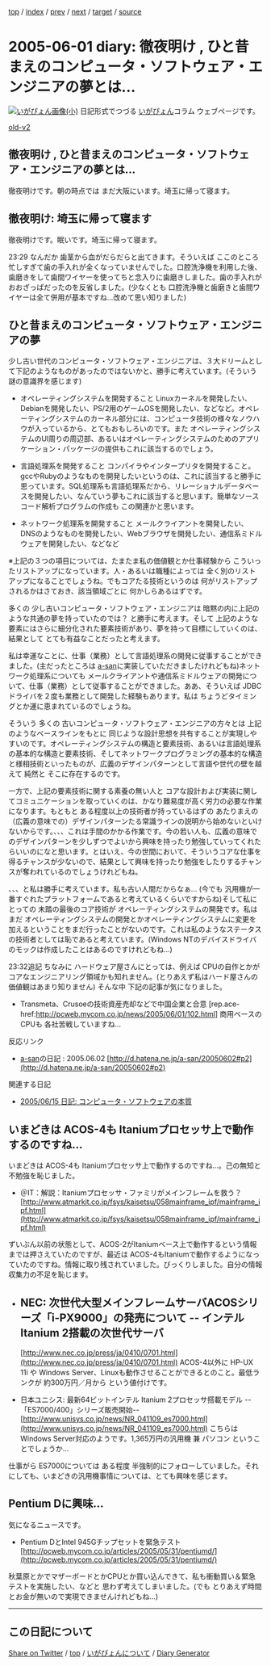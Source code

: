 [top](../index.html) 
 / [index](index.html) 
 / [prev](ig050531.html) 
 / [next](ig050606.html) 
 / [target](https://igapyon.github.io/diary/2005/ig050601.html) 
 / [source](https://github.com/igapyon/diary/blob/gh-pages/2005/ig050601.src.md) 

2005-06-01 diary: 徹夜明け , ひと昔まえのコンピュータ・ソフトウェア・エンジニアの夢とは…
=====================================================================================================
[![いがぴょん画像(小)](https://igapyon.github.io/diary/images/iga200306s.jpg "いがぴょん")](https://igapyon.github.io/diary/memo/memoigapyon.html) 日記形式でつづる [いがぴょん](https://igapyon.github.io/diary/memo/memoigapyon.html)コラム ウェブページです。

[old-v2](ig050601-orig.html)

## 徹夜明け , ひと昔まえのコンピュータ・ソフトウェア・エンジニアの夢とは…

徹夜明けです。朝の時点では まだ大阪にいます。埼玉に帰って寝ます。


## 徹夜明け: 埼玉に帰って寝ます

徹夜明けです。眠いです。埼玉に帰って寝ます。

23:29 なんだか 歯茎から血がだらだらと出てきます。そういえば ここのところ忙しすぎて歯の手入れが全くなっていませんでした。口腔洗浄機を利用した後、歯磨きをして歯間ワイヤーを使ってちと念入りに歯磨きしました。歯の手入れがおおざっぱだったのを反省しました。(少なくとも 口腔洗浄機と歯磨きと歯間ワイヤーは全て併用が基本ですね…改めて思い知りました)

## ひと昔まえのコンピュータ・ソフトウェア・エンジニアの夢

少し古い世代のコンピュータ・ソフトウェア・エンジニアは、３大ドリームとして下記のようなものがあったのではないかと、勝手に考えています。(そういう謎の意識界を感じます)

* オペレーティングシステムを開発すること
  Linuxカーネルを開発したい、Debianを開発したい、PS/2用のゲームOSを開発したい、などなど。オペレーティングシステムのカーネル部分には、コンピュータ技術の様々なノウハウが入っているから、とてもおもしろいのです。また
  オペレーティングシステムのUI周りの周辺部、あるいはオペレーティングシステムのためのアプリケーション・パッケージの提供もこれに該当するのでしょう。
  
* 言語処理系を開発すること
  コンパイラやインタープリタを開発すること。gccやRubyのようなものを開発したいというのは、これに該当すると勝手に思っています。SQL処理系も言語処理系だから、リレーショナルデータベースを開発したい、なんていう夢もこれに該当すると思います。簡単なソースコード解析プログラムの作成も
  この関連かと思います。
  
* ネットワーク処理系を開発すること
  メールクライアントを開発したい、DNSのようなものを開発したい、Webブラウザを開発したい、通信系ミドルウェアを開発したい、などなど

※上記の３つの項目については、たまたま私の価値観とか仕事経験から こういったリストアップになっています。人・あるいは職種によっては 全く別のリストアップになることでしょうね。でもコアたる技術というのは 何がリストアップされるかはさておき、該当領域ごとに 何かしらあるはずです。

多くの 少し古いコンピュータ・ソフトウェア・エンジニアは 暗黙の内に上記のような共通の夢を持っていたのでは？ と勝手に考えます。そして 上記のような要素にはさらに細分化された要素技術があり、夢を持って目標にしていくのは、結果として とても有益なことだったと考えます。

私は幸運なことに、仕事（業務）として言語処理系の開発に従事することができました。(主だったところは [a-san](http://d.hatena.ne.jp/a-san/)に実装していただきましたけれどもね)ネットワーク処理系についても メールクライアントや通信系ミドルウェアの開発について、仕事（業務）として従事することができました。ああ、そういえば
JDBCドライバを２度も業務として開発した経験もあります。私は ちょうどタイミングとか運に恵まれているのでしょうね。

そういう 多くの 古いコンピュータ・ソフトウェア・エンジニアの方々とは 上記のようなベースラインをもとに 同じような設計思想を共有することが実現しやすいのです。オペレーティングシステムの構造と要素技術、あるいは言語処理系の基本的な構造と要素技術、そしてネットワークプログラミングの基本的な構造と様相技術といったものが、広義のデザインパターンとして言語や世代の壁を越えて 純然と そこに存在するのです。

一方で、上記の要素技術に関する素養の無い人と コアな設計および実装に関してコミュニケーションを取っていくのは、かなり難易度が高く労力の必要な作業になります。もともと ある程度以上の技術者が持っているはずの あたりまえの（広義の意味での）デザインパターンたる常識ラインの説明から始めないといけないからです。、、、これは手間のかかる作業です。今の若い人も、広義の意味でのデザインパターンを少しずつでよいから興味を持ったり勉強していってくれたらいいのになと思います。とはいえ、今の世間において、そういうコアな仕事を得るチャンスが少ないので、結果として興味を持ったり勉強をしたりするチャンスが奪われているのでしょうけれどもね。

、、、と私は勝手に考えています。私も古い人間だからなぁ… (今でも 汎用機が一番すぐれたプラットフォームであると考えているくらいですからね)そして私にとっての 未踏の最後のコア技術が オペレーティングシステムの開発です。私はまだ オペレーティングシステムの開発とかオペレーティングシステムに変更を加えるということをまだ行ったことがないのです。これは私のようなステータスの技術者としては恥であると考えています。(Windows NTのデバイスドライバのモックは作成したことはあるのですけれどもね…)

23:32追記 ちなみに ハードウェア屋さんにとっては、例えば CPUの自作とかがコアなエンジニアリング領域かも知れません。(とりあえず私はハード屋さんの価値観はあまり知りません) そんな中 下記の記事が気になりました。

* Transmeta、Crusoeの技術資産売却などで中国企業と合意
  [rep.ace-href:http://pcweb.mycom.co.jp/news/2005/06/01/102.html]
  商用ベースのCPUも 各社苦戦していますね…

反応リンク

* [a-san](http://d.hatena.ne.jp/a-san/)の日記 : 2005.06.02
  [http://d.hatena.ne.jp/a-san/20050602#p2](http://d.hatena.ne.jp/a-san/20050602#p2)

関連する日記

* [2005/06/15 日記: コンピュータ・ソフトウェアの本質](ig050615.html)

## いまどきは ACOS-4も Itaniumプロセッサ上で動作するのですね…

いまどきは ACOS-4も Itaniumプロセッサ上で動作するのですね…。己の無知と不勉強を恥じました。

* ＠IT：解説：Itaniumプロセッサ・ファミリがメインフレームを救う？
  [http://www.atmarkit.co.jp/fsys/kaisetsu/058mainframe_ipf/mainframe_ipf.html](http://www.atmarkit.co.jp/fsys/kaisetsu/058mainframe_ipf/mainframe_ipf.html)

ずいぶん以前の状態として、ACOS-2がItaniumベース上で動作するという情報までは押さえていたのですが、最近は ACOS-4もItaniumで動作するようになっていたのですね。情報に取り残されていました。びっくりしました。自分の情報収集力の不足を恥じます。

* NEC: 次世代大型メインフレームサーバACOSシリーズ「i-PX9000」の発売について -- インテル Itanium 2搭載の次世代サーバ
  --
  [http://www.nec.co.jp/press/ja/0410/0701.html](http://www.nec.co.jp/press/ja/0410/0701.html)
  ACOS-4以外に HP-UX 11i や Windows Server、Linuxも動作させることができるとのこと。最低ランクが 約300万円／月から
  という値付けです。
  
* 日本ユニシス: 最新64ビットインテル Itanium 2プロセッサ搭載モデル --「ES7000/400」シリーズ販売開始--
  [http://www.unisys.co.jp/news/NR_041109_es7000.html](http://www.unisys.co.jp/news/NR_041109_es7000.html)
  こちらは Windows Server対応のようです。1,365万円の汎用機 兼 パソコン ということでしょうか…

仕事がら ES7000については ある程度 半強制的にフォローしていました。それにしても、いまどきの汎用機事情については、とても興味を感じます。

## Pentium Dに興味…

気になるニュースです。

* Pentium DとIntel 945Gチップセットを緊急テスト
  [http://pcweb.mycom.co.jp/articles/2005/05/31/pentiumd/](http://pcweb.mycom.co.jp/articles/2005/05/31/pentiumd/)

秋葉原とかでマザーボードとかCPUとか買い込んできて、私も衝動買い＆緊急テストを実施したい、などと 思わず考えてしまいました。(でも とりあえず時間とお金が無いので実現できませんけれどもね…)


----------------------------------------------------------------------------------------------------

## この日記について

[Share on Twitter](https://twitter.com/intent/tweet?hashtags=igapyon%2Cdiary%2C%E3%81%84%E3%81%8C%E3%81%B4%E3%82%87%E3%82%93&text=%E5%BE%B9%E5%A4%9C%E6%98%8E%E3%81%91+%2C+%E3%81%B2%E3%81%A8%E6%98%94%E3%81%BE%E3%81%88%E3%81%AE%E3%82%B3%E3%83%B3%E3%83%94%E3%83%A5%E3%83%BC%E3%82%BF%E3%83%BB%E3%82%BD%E3%83%95%E3%83%88%E3%82%A6%E3%82%A7%E3%82%A2%E3%83%BB%E3%82%A8%E3%83%B3%E3%82%B8%E3%83%8B%E3%82%A2%E3%81%AE%E5%A4%A2%E3%81%A8%E3%81%AF%E2%80%A6&url=https%3A%2F%2Figapyon.github.io%2Fdiary%2F2005%2Fig050601.html) / [top](../index.html) / [いがぴょんについて](https://igapyon.github.io/diary/memo/memoigapyon.html) / [Diary Generator](https://github.com/igapyon/igapyonv3)
